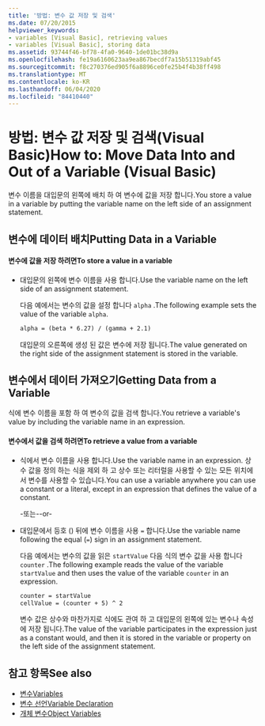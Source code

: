 ```yaml
---
title: '방법: 변수 값 저장 및 검색'
ms.date: 07/20/2015
helpviewer_keywords:
- variables [Visual Basic], retrieving values
- variables [Visual Basic], storing data
ms.assetid: 93744f46-bf78-4fa0-9640-1de01bc38d9a
ms.openlocfilehash: fe19a6160623aa9ea867becdf7a15b51319abf45
ms.sourcegitcommit: f8c270376ed905f6a8896ce0fe25b4f4b38ff498
ms.translationtype: MT
ms.contentlocale: ko-KR
ms.lasthandoff: 06/04/2020
ms.locfileid: "84410440"
---
```

# <a name="how-to-move-data-into-and-out-of-a-variable-visual-basic"></a><span data-ttu-id="850c1-102">방법: 변수 값 저장 및 검색(Visual Basic)</span><span class="sxs-lookup"><span data-stu-id="850c1-102">How to: Move Data Into and Out of a Variable (Visual Basic)</span></span>

<span data-ttu-id="850c1-103">변수 이름을 대입문의 왼쪽에 배치 하 여 변수에 값을 저장 합니다.</span><span class="sxs-lookup"><span data-stu-id="850c1-103">You store a value in a variable by putting the variable name on the left side of an assignment statement.</span></span>

## <a name="putting-data-in-a-variable"></a><span data-ttu-id="850c1-104">변수에 데이터 배치</span><span class="sxs-lookup"><span data-stu-id="850c1-104">Putting Data in a Variable</span></span>

#### <a name="to-store-a-value-in-a-variable"></a><span data-ttu-id="850c1-105">변수에 값을 저장 하려면</span><span class="sxs-lookup"><span data-stu-id="850c1-105">To store a value in a variable</span></span>

- <span data-ttu-id="850c1-106">대입문의 왼쪽에 변수 이름을 사용 합니다.</span><span class="sxs-lookup"><span data-stu-id="850c1-106">Use the variable name on the left side of an assignment statement.</span></span>

    <span data-ttu-id="850c1-107">다음 예에서는 변수의 값을 설정 합니다 `alpha` .</span><span class="sxs-lookup"><span data-stu-id="850c1-107">The following example sets the value of the variable `alpha`.</span></span>

    ```vb
    alpha = (beta * 6.27) / (gamma + 2.1)
    ```

    <span data-ttu-id="850c1-108">대입문의 오른쪽에 생성 된 값은 변수에 저장 됩니다.</span><span class="sxs-lookup"><span data-stu-id="850c1-108">The value generated on the right side of the assignment statement is stored in the variable.</span></span>

## <a name="getting-data-from-a-variable"></a><span data-ttu-id="850c1-109">변수에서 데이터 가져오기</span><span class="sxs-lookup"><span data-stu-id="850c1-109">Getting Data from a Variable</span></span>

<span data-ttu-id="850c1-110">식에 변수 이름을 포함 하 여 변수의 값을 검색 합니다.</span><span class="sxs-lookup"><span data-stu-id="850c1-110">You retrieve a variable's value by including the variable name in an expression.</span></span>

#### <a name="to-retrieve-a-value-from-a-variable"></a><span data-ttu-id="850c1-111">변수에서 값을 검색 하려면</span><span class="sxs-lookup"><span data-stu-id="850c1-111">To retrieve a value from a variable</span></span>

- <span data-ttu-id="850c1-112">식에서 변수 이름을 사용 합니다.</span><span class="sxs-lookup"><span data-stu-id="850c1-112">Use the variable name in an expression.</span></span> <span data-ttu-id="850c1-113">상수 값을 정의 하는 식을 제외 하 고 상수 또는 리터럴을 사용할 수 있는 모든 위치에서 변수를 사용할 수 있습니다.</span><span class="sxs-lookup"><span data-stu-id="850c1-113">You can use a variable anywhere you can use a constant or a literal, except in an expression that defines the value of a constant.</span></span>

  <span data-ttu-id="850c1-114">\-또는-</span><span class="sxs-lookup"><span data-stu-id="850c1-114">\-or-</span></span>

- <span data-ttu-id="850c1-115">대입문에서 등호 () 뒤에 변수 이름을 사용 `=` 합니다.</span><span class="sxs-lookup"><span data-stu-id="850c1-115">Use the variable name following the equal (`=`) sign in an assignment statement.</span></span>

  <span data-ttu-id="850c1-116">다음 예에서는 변수의 값을 읽은 `startValue` 다음 식의 변수 값을 사용 합니다 `counter` .</span><span class="sxs-lookup"><span data-stu-id="850c1-116">The following example reads the value of the variable `startValue` and then uses the value of the variable `counter` in an expression.</span></span>

  ```vb
  counter = startValue
  cellValue = (counter + 5) ^ 2
  ```

  <span data-ttu-id="850c1-117">변수 값은 상수와 마찬가지로 식에도 관여 하 고 대입문의 왼쪽에 있는 변수나 속성에 저장 됩니다.</span><span class="sxs-lookup"><span data-stu-id="850c1-117">The value of the variable participates in the expression just as a constant would, and then it is stored in the variable or property on the left side of the assignment statement.</span></span>

## <a name="see-also"></a><span data-ttu-id="850c1-118">참고 항목</span><span class="sxs-lookup"><span data-stu-id="850c1-118">See also</span></span>

- [<span data-ttu-id="850c1-119">변수</span><span class="sxs-lookup"><span data-stu-id="850c1-119">Variables</span></span>](index.md)
- [<span data-ttu-id="850c1-120">변수 선언</span><span class="sxs-lookup"><span data-stu-id="850c1-120">Variable Declaration</span></span>](variable-declaration.md)
- [<span data-ttu-id="850c1-121">개체 변수</span><span class="sxs-lookup"><span data-stu-id="850c1-121">Object Variables</span></span>](object-variables.md)
